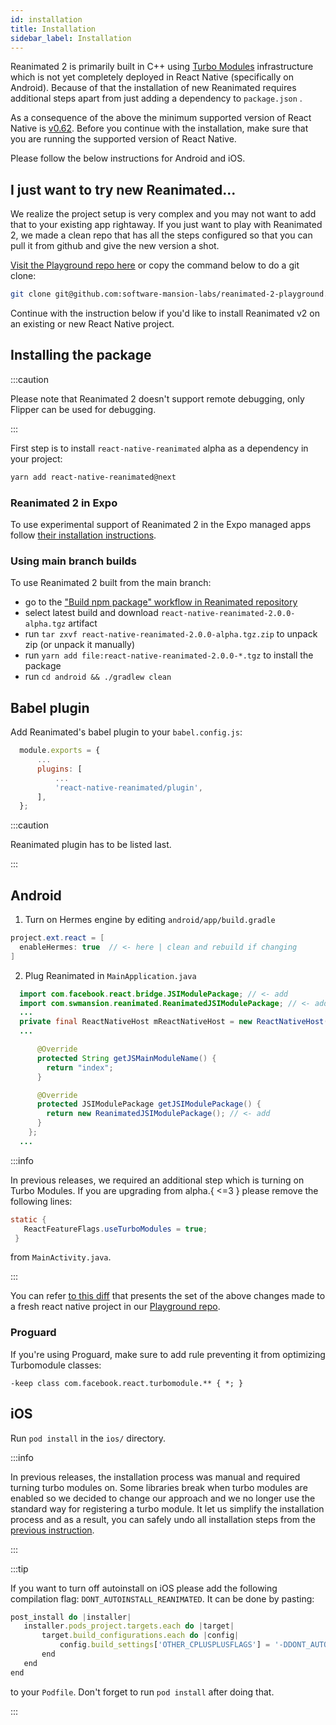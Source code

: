 ```yaml
---
id: installation
title: Installation
sidebar_label: Installation
---
```


Reanimated 2 is primarily built in C++ using [Turbo Modules](https://github.com/react-native-community/discussions-and-proposals/issues/40) infrastructure which is not yet completely deployed in React Native (specifically on Android).
Because of that the installation of new Reanimated requires additional steps apart from just adding a dependency to `package.json` .

As a consequence of the above the minimum supported version of React Native is [v0.62](https://github.com/facebook/react-native/releases/tag/v0.62.0).
Before you continue with the installation, make sure that you are running the supported version of React Native.

Please follow the below instructions for Android and iOS.

## I just want to try new Reanimated...

We realize the project setup is very complex and you may not want to add that to your existing app rightaway.
If you just want to play with Reanimated 2, we made a clean repo that has all the steps configured so that you can pull it from github and give the new version a shot.

[Visit the Playground repo here](https://github.com/software-mansion-labs/reanimated-2-playground) or copy the command below to do a git clone:

```bash
git clone git@github.com:software-mansion-labs/reanimated-2-playground.git
```

Continue with the instruction below if you'd like to install Reanimated v2 on an existing or new React Native project.

## Installing the package

:::caution

Please note that Reanimated 2 doesn't support remote debugging, only Flipper can be used for debugging.

:::

First step is to install `react-native-reanimated` alpha as a dependency in your project:

```bash
yarn add react-native-reanimated@next
```

### Reanimated 2 in Expo

To use experimental support of Reanimated 2 in the Expo managed apps follow [their installation instructions](https://docs.expo.io/versions/latest/sdk/reanimated/).

### Using main branch builds

To use Reanimated 2 built from the main branch:

- go to the ["Build npm package" workflow in Reanimated repository](https://github.com/software-mansion/react-native-reanimated/actions?query=workflow%3A%22Build+npm+package%22)
- select latest build and download `react-native-reanimated-2.0.0-alpha.tgz` artifact
- run `tar zxvf react-native-reanimated-2.0.0-alpha.tgz.zip` to unpack zip (or unpack it manually)
- run `yarn add file:react-native-reanimated-2.0.0-*.tgz` to install the package
- run `cd android && ./gradlew clean`

## Babel plugin

Add Reanimated's babel plugin to your `babel.config.js`:

```js {5}
  module.exports = {
      ...
      plugins: [
          ...
          'react-native-reanimated/plugin',
      ],
  };
```

:::caution

Reanimated plugin has to be listed last.

:::

## Android

1. Turn on Hermes engine by editing `android/app/build.gradle`

```java {2}
project.ext.react = [
  enableHermes: true  // <- here | clean and rebuild if changing
]
```

2. Plug Reanimated in `MainApplication.java`

```java {1-2,12-15}
  import com.facebook.react.bridge.JSIModulePackage; // <- add
  import com.swmansion.reanimated.ReanimatedJSIModulePackage; // <- add
  ...
  private final ReactNativeHost mReactNativeHost = new ReactNativeHost(this) {
  ...

      @Override
      protected String getJSMainModuleName() {
        return "index";
      }

      @Override
      protected JSIModulePackage getJSIModulePackage() {
        return new ReanimatedJSIModulePackage(); // <- add
      }
    };
  ...
```

:::info

In previous releases, we required an additional step which is turning on Turbo Modules.
If you are upgrading from alpha.{ <=3 } please remove the following lines:

```Java
static {
   ReactFeatureFlags.useTurboModules = true;
 }
```

from `MainActivity.java`.

:::

You can refer [to this diff](https://github.com/software-mansion-labs/reanimated-2-playground/pull/8/commits/71642dbe7bd96eb41df5b9f59d661ab15f6fc3f8) that presents the set of the above changes made to a fresh react native project in our [Playground repo](https://github.com/software-mansion-labs/reanimated-2-playground).

### Proguard

If you're using Proguard, make sure to add rule preventing it from optimizing Turbomodule classes:

```
-keep class com.facebook.react.turbomodule.** { *; }
```

## iOS

Run `pod install` in the `ios/` directory.

:::info

In previous releases, the installation process was manual and required turning turbo modules on. Some libraries break when turbo modules are enabled so we decided to change our approach and we no longer
use the standard way for registering a turbo module. It let us simplify the installation process and as a result, you can safely
undo all installation steps from the [previous instruction](https://github.com/software-mansion/react-native-reanimated/blob/2.0.0-alpha.4/docs/docs/installation.md#ios).

:::

:::tip

If you want to turn off autoinstall on iOS please add the following compilation flag:
`DONT_AUTOINSTALL_REANIMATED`.
It can be done by pasting:

```js
post_install do |installer|
   installer.pods_project.targets.each do |target|
       target.build_configurations.each do |config|
           config.build_settings['OTHER_CPLUSPLUSFLAGS'] = '-DDONT_AUTOINSTALL_REANIMATED'
       end
   end
end
```

to your `Podfile`. Don't forget to run `pod install` after doing that.

:::
